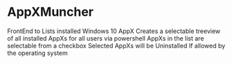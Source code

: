 # AppXMuncher
FrontEnd to Lists installed  Windows 10 AppX
Creates a selectable treeview of all installed AppXs for all users via powershell 
AppXs in the list are selectable from a checkbox
Selected AppXs will be Uninstalled If allowed by the operating system


